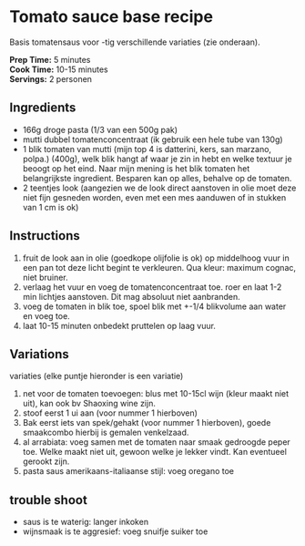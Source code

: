 # Tomato sauce base recipe

Basis tomatensaus voor -tig verschillende variaties (zie onderaan).

**Prep Time:** 5 minutes  
**Cook Time:** 10-15 minutes  
**Servings:** 2 personen

## Ingredients

- 166g droge pasta (1/3 van een 500g pak)
- mutti dubbel tomatenconcentraat (ik gebruik een hele tube van 130g)
- 1 blik tomaten van mutti (mijn top 4 is datterini, kers, san marzano, polpa.) (400g), welk blik hangt af waar je zin in hebt en welke textuur je beoogt op het eind. Naar mijn mening is het blik tomaten het belangrijkste ingredient. Besparen kan op alles, behalve op de tomaten.
- 2 teentjes look (aangezien we de look direct aanstoven in olie moet deze niet fijn gesneden worden, even met een mes aanduwen of in stukken van 1 cm is ok)

## Instructions

1. fruit de look aan in olie (goedkope olijfolie is ok) op middelhoog vuur in een pan tot deze licht begint te verkleuren. Qua kleur: maximum cognac, niet bruiner.
2. verlaag het vuur en voeg de tomatenconcentraat toe. roer en laat 1-2 min lichtjes aanstoven. Dit mag absoluut niet aanbranden.
3. voeg de tomaten in blik toe, spoel blik met +-1/4 blikvolume aan water en voeg toe.
5. laat 10-15 minuten onbedekt pruttelen op laag vuur.

## Variations

variaties (elke puntje hieronder is een variatie)
1. net voor de tomaten toevoegen: blus met 10-15cl wijn (kleur maakt niet uit), kan ook bv Shaoxing wine zijn.
2. stoof eerst 1 ui aan (voor nummer 1 hierboven)
3. Bak eerst iets van spek/gehakt (voor nummer 1 hierboven), goede smaakcombo hierbij is gemalen venkelzaad. 
4. al arrabiata: voeg samen met de tomaten naar smaak gedroogde peper toe. Welke maakt niet uit, gewoon welke je lekker vindt. Kan eventueel gerookt zijn.
5. pasta saus amerikaans-italiaanse stijl: voeg oregano toe

## trouble shoot

- saus is te waterig: langer inkoken
- wijnsmaak is te aggresief: voeg snuifje suiker toe
